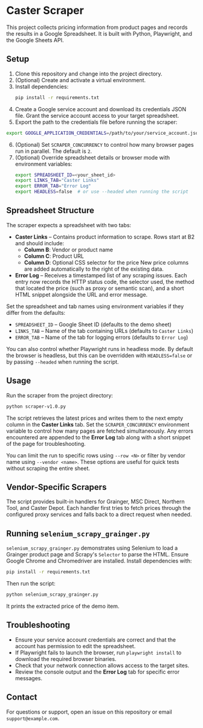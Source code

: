 # Caster Scraper

This project collects pricing information from product pages and records the results in a Google Spreadsheet. It is built with Python, Playwright, and the Google Sheets API.

## Setup
1. Clone this repository and change into the project directory.
2. (Optional) Create and activate a virtual environment.
3. Install dependencies:
   ```bash
   pip install -r requirements.txt
   ```
4. Create a Google service account and download its credentials JSON file. Grant the service account access to your target spreadsheet.
5. Export the path to the credentials file before running the scraper:
 ```bash
 export GOOGLE_APPLICATION_CREDENTIALS=/path/to/your/service_account.json
  ```
6. (Optional) Set `SCRAPER_CONCURRENCY` to control how many browser pages run in parallel. The default is `2`.
7. (Optional) Override spreadsheet details or browser mode with environment variables:
   ```bash
   export SPREADSHEET_ID=<your_sheet_id>
   export LINKS_TAB="Caster Links"
   export ERROR_TAB="Error Log"
   export HEADLESS=false  # or use --headed when running the script
   ```

## Spreadsheet Structure
The scraper expects a spreadsheet with two tabs:

- **Caster Links** – Contains product information to scrape. Rows start at B2 and should include:
  - **Column B**: Vendor or product name
  - **Column C**: Product URL
  - **Column D**: Optional CSS selector for the price
  New price columns are added automatically to the right of the existing data.
- **Error Log** – Receives a timestamped list of any scraping issues. Each entry now records the HTTP status code, the selector used, the method that located the price (such as proxy or semantic scan), and a short HTML snippet alongside the URL and error message.

Set the spreadsheet and tab names using environment variables if they differ from the defaults:

- `SPREADSHEET_ID` – Google Sheet ID (defaults to the demo sheet)
- `LINKS_TAB` – Name of the tab containing URLs (defaults to `Caster Links`)
- `ERROR_TAB` – Name of the tab for logging errors (defaults to `Error Log`)

You can also control whether Playwright runs in headless mode. By default the browser is headless, but this can be overridden with `HEADLESS=false` or by passing `--headed` when running the script.

## Usage
Run the scraper from the project directory:
```bash
python scraper-v1.0.py
```
The script retrieves the latest prices and writes them to the next empty column
in the **Caster Links** tab. Set the `SCRAPER_CONCURRENCY` environment variable
to control how many pages are fetched simultaneously. Any errors encountered are
appended to the **Error Log** tab along with a short snippet of the page for
troubleshooting.

You can limit the run to specific rows using `--row <N>` or filter by vendor
name using `--vendor <name>`. These options are useful for quick tests without
scraping the entire sheet.

## Vendor-Specific Scrapers
The script provides built-in handlers for Grainger, MSC Direct, Northern Tool, and Caster Depot. Each handler first tries to fetch prices through the configured proxy services and falls back to a direct request when needed.
 

## Running `selenium_scrapy_grainger.py`
`selenium_scrapy_grainger.py` demonstrates using Selenium to load a Grainger product page and Scrapy's `Selector` to parse the HTML. Ensure Google Chrome and Chromedriver are installed. Install dependencies with:

```bash
pip install -r requirements.txt
```

Then run the script:

```bash
python selenium_scrapy_grainger.py
```

It prints the extracted price of the demo item.

## Troubleshooting
- Ensure your service account credentials are correct and that the account has permission to edit the spreadsheet.
- If Playwright fails to launch the browser, run `playwright install` to download the required browser binaries.
- Check that your network connection allows access to the target sites.
- Review the console output and the **Error Log** tab for specific error messages.

## Contact
For questions or support, open an issue on this repository or email `support@example.com`.

